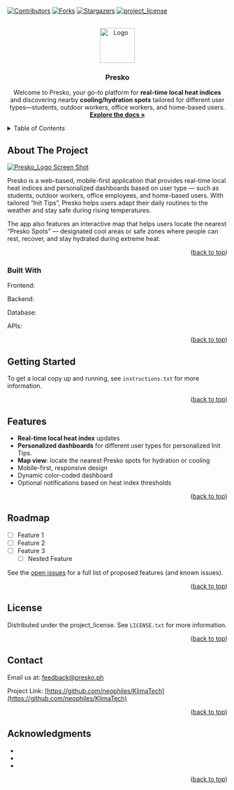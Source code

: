 <a id="readme-top"></a>

[![Contributors][contributors-shield]][contributors-url]
[![Forks][forks-shield]][forks-url]
[![Stargazers][stars-shield]][stars-url]
[![project_license][license-shield]][license-url]

<!-- PROJECT LOGO -->
<br />
<div align="center">
  <a href="(https://github.com/neophiles/KlimaTech">
    <img src="frontend/public/logo/presko-logo.png" alt="Logo" width="80" height="auto">
  </a>

<h3 align="center">Presko</h3>

  <p align="center">
    Welcome to Presko, your go-to platform for <b>real-time local heat indices</b> and discovering nearby <b>cooling/hydration spots</b> tailored for different user types—students, outdoor workers, office workers, and home-based users.
    <br />
    <a href="https://github.com/neophiles/KlimaTech"><strong>Explore the docs »</strong></a>
    <br />
    <!--
    <br />
    <a href="https://github.com/neophiles/KlimaTech">View Demo</a>
    &middot;
    <a href="https://github.com/neophiles/KlimaTech/issues/new?labels=bug&template=bug-report---.md">Report Bug</a>
    &middot;
    <a href="https://github.com/neophiles/KlimaTech/issues/new?labels=enhancement&template=feature-request---.md">Request Feature</a>
  </p>
-->    
</div>



<!-- TABLE OF CONTENTS -->
<details>
  <summary>Table of Contents</summary>
  <ol>
    <li>
      <a href="#about-the-project">About The Project</a>
      <ul>
        <li><a href="#built-with">Built With</a></li>
      </ul>
    </li>
    <li>
      <a href="#getting-started">Getting Started</a>
    </li>
    <li><a href="#features">Features</a></li>
    <li><a href="#roadmap">Roadmap</a></li>
    <li><a href="#license">License</a></li>
    <li><a href="#contact">Contact</a></li>
    <li><a href="#acknowledgments">Acknowledgments</a></li>
  </ol>
</details>



<!-- ABOUT THE PROJECT -->
## About The Project

[![Presko_Logo Screen Shot][Presko-screenshot]](https://github.com/neophiles/KlimaTech/blob/main/frontend/public/logo/name_logo.png)

Presko is a web-based, mobile-first application that provides real-time local heat indices and personalized dashboards based on user type — such as students, outdoor workers, office employees, and home-based users.
With tailored “Init Tips”, Presko helps users adapt their daily routines to the weather and stay safe during rising temperatures.

The app also features an interactive map that helps users locate the nearest “Presko Spots” — designated cool areas or safe zones where people can rest, recover, and stay hydrated during extreme heat.

<p align="right">(<a href="#readme-top">back to top</a>)</p>


### Built With

Frontend:


Backend:

Database:

APIs:


<p align="right">(<a href="#readme-top">back to top</a>)</p>



<!-- GETTING STARTED -->
## Getting Started

To get a local copy up and running, see `instructions.txt` for more information.

<p align="right">(<a href="#readme-top">back to top</a>)</p>



<!-- FEATURES -->

## Features
- **Real-time local heat index** updates
- **Personalized dashboards** for different user types for personalized Init Tips.
- **Map view**: locate the nearest Presko spots for hydration or cooling
- Mobile-first, responsive design
- Dynamic color-coded dashboard 
- Optional notifications based on heat index thresholds

<p align="right">(<a href="#readme-top">back to top</a>)</p>



<!-- ROADMAP -->
## Roadmap

- [ ] Feature 1
- [ ] Feature 2
- [ ] Feature 3
    - [ ] Nested Feature

See the [open issues](https://github.com/neophiles/KlimaTech/issues) for a full list of proposed features (and known issues).

<p align="right">(<a href="#readme-top">back to top</a>)</p>


<!-- LICENSE -->
## License

Distributed under the project_license. See `LICENSE.txt` for more information.

<p align="right">(<a href="#readme-top">back to top</a>)</p>



<!-- CONTACT -->
## Contact

Email us at: feedback@presko.ph

Project Link: [https://github.com/neophiles/KlimaTech](https://github.com/neophiles/KlimaTech)

<p align="right">(<a href="#readme-top">back to top</a>)</p>



<!-- ACKNOWLEDGMENTS -->
## Acknowledgments

* []()
* []()
* []()

<p align="right">(<a href="#readme-top">back to top</a>)</p>



<!-- MARKDOWN LINKS & IMAGES -->
<!-- https://www.markdownguide.org/basic-syntax/#reference-style-links -->
[contributors-shield]: https://img.shields.io/github/contributors/neophiles/KlimaTech.svg?style=for-the-badge
[contributors-url]: https://github.com/neophiles/KlimaTech/graphs/contributors
[forks-shield]: https://img.shields.io/github/forks/neophiles/KlimaTech.svg?style=for-the-badge
[forks-url]: https://github.com/neophiles/KlimaTech/network/members
[stars-shield]: https://img.shields.io/github/stars/neophiles/KlimaTech.svg?style=for-the-badge
[stars-url]: https://github.com/neophiles/KlimaTech/stargazers
[license-shield]: https://img.shields.io/github/license/neophiles/KlimaTech.svg?style=for-the-badge
[license-url]: https://github.com/neophiles/KlimaTech/blob/main/LICENSE.txt
[Presko-screenshot]: frontend/public/logo/name_logo.png
<!-- Shields.io badges-->
[React.js]: https://img.shields.io/badge/React-20232A?style=for-the-badge&logo=react&logoColor=61DAFB
[React-url]: https://reactjs.org/


